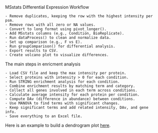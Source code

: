  MSstats Differential Expression Workflow
``` 
- Remove duplicates, keeping the row with the highest intensity per psm.
- Remove rows with all zero or NA values.
- Convert to long format using pivot_longer().
- Add MSstats columns (e.g., Condition, BioReplicate).
- Run dataProcess() to clean and normalize data.
- Set up comparison (e.g., F vs E).
- Run groupComparison() for differential analysis.
- Export results to CSV.
- Create volcano plot to visualize differences.
```


The main steps in enricment analysis 

```
- Load CSV file and keep the max intensity per protein.
- Select proteins with intensity > 0 for each condition.
- Run STRING enrichment analysis for each condition.
- Combine enrichment results by matching term and category.
- Collect all genes involved in each term across conditions.
- Calculate average intensity for each protein per condition.
- Compute DAv (difference in abundance) between conditions.
- Use MANOVA to find terms with significant changes.
- Keep significant terms and add related intensity, DAv, and gene info.
- Save everything to an Excel file.
```


Here is an example to build a dendrogram plot [here](https://github.com/isky20/PLOT_enrichment_TREE2/tree/main).
